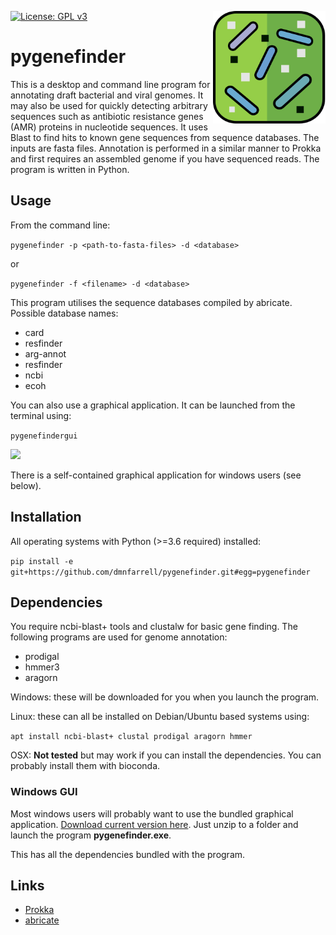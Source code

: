 [![License: GPL v3](https://img.shields.io/badge/License-GPL%20v3-blue.svg)](https://www.gnu.org/licenses/gpl-3.0)
<img align="right" src=img/logo.png width=180px>

# pygenefinder

This is a desktop and command line program for annotating draft bacterial and viral genomes. It may also be used for quickly detecting arbitrary sequences such as antibiotic resistance genes (AMR) proteins in nucleotide sequences. It uses Blast to find hits to known gene sequences from sequence databases. The inputs are fasta files. Annotation is performed in a similar manner to Prokka and first  requires an assembled genome if you have sequenced reads. The program is written in Python.

## Usage

From the command line:

```pygenefinder -p <path-to-fasta-files> -d <database>```

or

```pygenefinder -f <filename> -d <database>```

This program utilises the sequence databases compiled by abricate. Possible database names:

* card
* resfinder
* arg-annot
* resfinder
* ncbi
* ecoh

You can also use a graphical application. It can be launched from the terminal using:

```pygenefindergui```

<img src=img/screenshot1.png width=480px>

There is a self-contained graphical application for windows users (see below).

## Installation

All operating systems with Python (>=3.6 required) installed:

```pip install -e git+https://github.com/dmnfarrell/pygenefinder.git#egg=pygenefinder```

## Dependencies

You require ncbi-blast+ tools and clustalw for basic gene finding. The following programs are used for genome annotation:

* prodigal
* hmmer3
* aragorn

Windows: these will be downloaded for you when you launch the program.

Linux: these can all be installed on Debian/Ubuntu based systems using:

```apt install ncbi-blast+ clustal prodigal aragorn hmmer```

OSX: **Not tested** but may work if you can install the dependencies. You can probably install them with bioconda.

### Windows GUI

Most windows users will probably want to use the bundled graphical application. [Download current version here](https://github.com/dmnfarrell/pygenefinder/releases/download/0.1.0/pygenefinder-0.1.0-win64.zip). Just unzip to a folder and launch the program **pygenefinder.exe**.

This has all the dependencies bundled with the program.

## Links

* [Prokka](https://github.com/tseemann/prokka)
* [abricate](https://github.com/tseemann/abricate)
